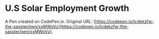 # U.S Solar Employment Growth

A Pen created on CodePen.io. Original URL: [https://codepen.io/lcdekzfw-the-sasster/pen/xxMWoVz](https://codepen.io/lcdekzfw-the-sasster/pen/xxMWoVz).

